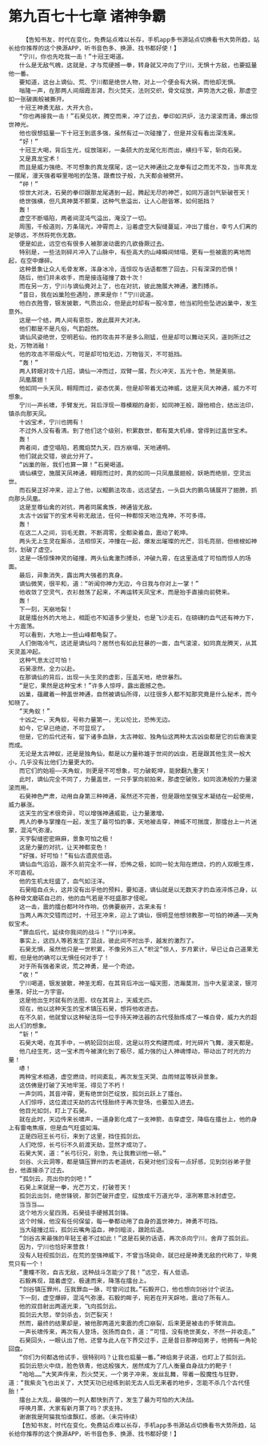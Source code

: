 # 第九百七十七章 诸神争霸
        【告知书友，时代在变化，免费站点难以长存，手机app多书源站点切换看书大势所趋，站长给你推荐的这个换源APP，听书音色多、换源、找书都好使！】
       “宁川，你也先吃我一击！”十冠王喝道。
       什么是无敌气魄，这就是，才与荒硬撼一拳，转身就又冲向了宁川，无惧十方敌，也要掂量他一番。
       要知道，这台上谪仙、荒、宁川都是绝世人物，对上一个便会有大祸，而他却无惧。
       嗡隆一声，在那两人间烟霞澎湃，烈火焚天，法则交织，骨文绽放，声势浩大之极，那虚空如一张破画般被撕开。
       十冠王神勇无敌，大开大合。
       “你也再接我一击！”石昊见状，腾空而来，冲了过去，拳印如洪炉，法力滚滚而涌，爆出惊世神光。
       他也很想掂量一下十冠王到底多强，虽然有过一次碰撞了，但是并没有看出深浅来。
       “好！”
       十冠王大喝，背后生光，绽放瑞彩，一条硕大的龙尾化形而出，横扫千军，斩向石昊。
       又是真龙宝术！
       而且是威力强绝、不可想象的真龙摆尾，这一记大神通比之龙拳有过之而无不及，当年真龙一摆尾，漫天强者噼里啪啦的坠落，跟煮饺子般，九天都会被劈开。
       “砰！”
       惊世大对决，石昊的拳印跟那龙尾遇到一起，腾起无尽的神芒，如同万道剑气斩破苍天！
       绝世强横，但凡真神莫不颤栗，这种气息溢出，让人心胆皆寒，如何抵挡？
       轰！
       虚空不断塌陷，两者间混沌气溢出，淹没了一切。
       周围，千般道则，万条瑞光，冲霄而上，沿着虚空大裂缝蔓延，冲出了擂台，幸亏人们离的足够远，不然将死伤无数。
       便是如此，远空也有很多人被那波动震的几欲昏厥过去。
       特别是，一些法则碎片冲入了山脉中，有些高大的山峰瞬间倾塌，更有一些被震的离地而起，在空中爆碎。
       这种景象让众人毛骨发寒，浑身冰冷，连惊叹与话语都憋了回去，只有深深的恐惧！
       随后，他们并未收手，而是接连碰撞了数十次！
       而在另一方，宁川与谪仙竟对上了，也在对抗，彼此施展大神通，激烈搏杀。
       “昔日，我在凶巢险些遇险，原来是你！”宁川说道。
       他白衣胜雪，银发披散，气质出众，但是此时却有一股冷意，他当初险些坠进凶巢中，发生意外。
       这是一个结，两人间有恩怨，故此展开大对决。
       他们都是不是凡俗，气韵超然。
       谪仙风姿绝世，空明若仙，他的攻击并不是多么刚猛，但是却可以舞动天风，道则所过之处，万物消融！
       他的攻击不带烟火气，可是却可怕无边，万物皆灭，不可抵挡。
       “轰！”
       两人转眼对攻十几招，谪仙一冲而过，双臂一展，烈火冲天，五光十色，煞是美丽。
       凤凰展翅！
       他如同一头天凤，翱翔而过，姿态优美，但是却带着无边神威，这是天凤大神通，威力不可想象。
       宁川一声长啸，手臂发光，背后浮现一尊模糊的身影，如同神王般，跟他相合，结出法印，镇杀向那天凤。
       十凶宝术，宁川也拥有！
       不过外人没有看清。到了他们这个级别，积累数世，都有莫大机缘，曾得到过盖世宝术。
       轰！
       两者间，虚空塌陷，若魔焰焚九天，四方崩塌，天地通明。
       他们就此交错，彼此分开了。
       “凶巢的账，我们也算一算！”石昊喝道。
       谪仙横空，施展天凤神通，翱翔而过时，真的如同一只凤凰展翅般，妖艳而绝丽，空灵出世。
       而石昊正好冲来，迎上了他，以鲲鹏法攻击，远远望去，一头巨大的鹏鸟铺展开了翅膀，抓向那头凤凰。
       这是至尊仙禽的对抗，两者同属禽族，神通皆无敌。
       太古十凶留下的宝术号称无敌法，任何一种都惊天地泣鬼神，不可多得。
       轰！
       在这二人之间，羽毛无数，不断凋零，全都染着血，震动了乾坤。
       两头无上生灵在厮杀，法相惊天，冲撞在一起，爆发出璀璨的光芒，羽毛亮丽，但根根如神剑，划破了虚空。
       这是一场惊悚神灵的碰撞，两头仙禽激烈搏杀，冲破九霄，在这里造成了可怕而惊人的场面。
       最后，异象消失，露出两大强者的真身。
       谪仙微笑，很平和，道：“听闻你神力无边，今日我与你对上一掌！”
       他收敛了空灵气，衣衫鼓荡了起来，不再运转天凤宝术，而是抬手直接向前劈来。
       轰！
       下一刻，天崩地裂！
       就是擂台外的大地上，相距也不知道多少里处，也是飞沙走石，在磅礴的血气还有神力下，十方震荡。
       可以看到，大地上一些山峰都龟裂了。
       人们倒吸冷气，这还是谪仙吗？居然也有如此狂暴的一面，血气滚滚，如同真龙腾天，从其天灵盖冲起。
       这种气息太过可怕！
       石昊凛然，全力以赴。
       在那谪仙的背后，出现一头生灵的虚影，压盖天地，绝世暴烈。
       “是它，果然是这种宝术！”许多人惊呼，露出震撼之色。
       凶巢，蕴藏着一种盖世神通，自然被谪仙所得，以往很多人都不知那究竟是什么秘术，而今知晓了。
       “天角蚁！”
       十凶之一，天角蚁，号称力量第一，无以伦比，恐怖无边。
       如今，它早已绝迹，不可显现了。
       但是，它的后代还有，留下诸多血脉，太古神蚁、独角仙这两种太古凶虫都是它的后裔演变而成。
       无论是太古神蚁，还是是独角仙，都是以力量称雄于世间的凶虫，若是跟其他生灵一般大小，几乎没有比他们力量更大的。
       而它们的始祖——天角蚁，则更是不可想象，可力破乾坤，能掀翻九重天！
       此时，谪仙完全不同了，力量盖世，一只手掌向前拍来，那虚空破败，如同浪涛般的力量滚滚而用。
       石昊神色严肃，动用自身第三种神通，虽然还不完善，但是跟他至强宝术凝结在一起使用，威力暴涨。
       这天生的宝术很奇异，可以增强神通威能，让力量激增。
       两人的拳与掌撞在一起，发生了最可怕的事，天地被击穿，神威不可揣度，那擂台上一片迷蒙，混沌气弥漫。
       天宇裂缝密密麻麻，景象可怕之极！
       这是力量的对抗，让天神都变色！
       “好强，好可怕！”有仙古遗民低语。
       谪仙血气滔滔，跟不久前完全不一样，恐怖之极，如同一轮太阳在燃烧，灼的人双眼生疼，不可直视。
       他的生机太旺盛了，血气如汪洋。
       石昊暗自点头，这并没有出乎他的预料，要知道，谪仙就是以无数天才的血液淬炼己身，以各种骨文磨砺自己的，他的血气若是不旺盛那才怪呢。
       这一击，震的擂台都咔咔作响，仿佛要崩开，古来未有！
       当两人再次交错而过时，十冠王冲来，迎上了谪仙，很明显他想领教那一可怕的神通——天角蚁宝术。
       “罪血后代，延续你我间的战斗！”宁川冲来。
       事实上，这四人等若发生了混战，彼此间不时出手，越发的激烈了。
       石昊无惧，虽然他只是一世积累，不像另外三人“积淀”惊人，岁月累计，早已让自己道果无暇，但是他的确可以无惧任何对手了！
       对于所有强者来说，荒之神勇，是一个奇迹。
       “收！”
       宁川喝道，银发披散，神圣无暇，在其背后冲出一幅天图，浩瀚莫测，当中大星滚滚，银河垂落，好比一方宇宙。
       这是他出生时就有的法图，纹在其背上，天威无匹。
       现在，他以这种天生的宝术镇压石昊，想将他收进去。
       在不久前，他就曾以这种秘法将一位手持天神法器的古代怪胎炼成了一堆白骨，威力大的超出人们的想象。
       “斩！”
       石昊大喝，在其手中，一柄轮回剑出现，这是以符文构建而成，时光碎片飞舞，漫天都是。
       他几经生死，这一宝术而今被演化到了极尽，威力强的让人神魂悸动，带动出了时光的力量！
       哧！
       两种宝术相遇，虚空燃烧，时间紊乱，再次发生天哭、血雨倾盆等妖异景象。
       这仿佛是打破了天地牢笼，得见了不朽！
       一声剑鸣，其音冲霄，更有绝世剑芒绽放，孤剑云跃上了擂台。
       人们惊呼，这位渡过天劫的古代怪胎终于再次登场，也要加入进去。
       他目光如剑，盯上了石昊。
       就在此时，天边传来长啸声，一道身影化成了一支神箭，击穿虚空，降临在擂台上，他的身上有雷电焦痕，但是血气旺盛如海。
       正是四冠王长弓衍，来到了这里，挡住孤剑云。
       人们吃惊，长弓衍不久前渡天劫，显然才成功了。
       石昊大笑，道：“长弓衍兄，别急，先让我教训他一顿。”
       剑谷、火云洞等，都是镇压罪州的古老道统，石昊对他们没有一点好感，见到剑谷弟子登台，他直接杀了过去。
       “孤剑云，亮出你的剑吧！”
       石昊上来就是一拳，光芒万丈，打破苍天！
       孤剑云出剑，绝世锋锐，那剑芒破开虚空，绽放成千万道光华，凛冽寒意冰封虚空。
       当当当……
       这个地方火星四溅，石昊徒手硬撼其剑锋。
       这个时候，他没有任何保留，每一拳都动用了自身的盖世神力，神勇不可挡。
       当大碰撞过后，孤剑云嘴角溢血，神剑暗淡，踉跄后退。
       “剑谷古来最强的年轻王者不过如此！”这是石昊的话语，再次杀向宁川，舍弃了孤剑云。
       因为，宁川也恰好来营救！
       没有人轻视孤剑云，在荒的至强神威下，不曾当场毙命，就已经是神勇无敌的代称了，毕竟荒只有一个！
       “重瞳不败，自古无敌，这种战斗怎能少了我！”远空，有人低语。
       石毅再现，踏着虚空，极速而来，降落在擂台上。
       “剑谷镇压罪州，压我罪血一脉，可曾问过我。”石毅开口，他也想向剑谷讨个说法。
       下一刻，虚空爆碎，混沌气弥漫。石毅的眸子，宛若在开天辟地，震动了所有人。
       他的双目射出两道光束，飞向孤剑云。
       孤剑云大怒，举剑杀去，剑芒裂天！
       然而，最终的结果却是，被他那两道光束震的虎口崩裂，后来更是被击的手臂淌血。
       一声长啸传来，再次有人登场，张扬而自负，道：“可惜，没有绝世美女，不然一并收走。”
       石昊回头，一眼认出了他，还曾与此人在下界交过手，正是昔日那神焰男子，他拥有一角轮回盘。
       “你们为何都选他试手，很特别吗？让我也掂量一番。”神焰男子说道，也盯上了孤剑云。
       孤剑云怒火中烧，脸色铁青，他这般强大，居然成为了几人衡量自身战力的靶子！
       “哈哈……”大笑声传来，烈火焚天，一个男子冲来，发丝乱舞，带着一股魔性与狂野，道：“我紫炎飞也出关了，大焚天功已经练到前无古人后无来者的地步，怎能不杀几个古代怪胎！”
       擂台上大乱，最强的一列人都快到齐了，发生了最为可怕的大决战。
       呼唤月票，大家有新月票了吗？求支持。
       谢谢我是阿猫我怕谁飘红，感谢。（未完待续）
       【告知书友，时代在变化，免费站点难以长存，手机app多书源站点切换看书大势所趋，站长给你推荐的这个换源APP，听书音色多、换源、找书都好使！】